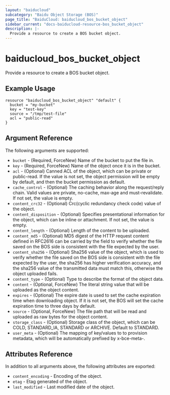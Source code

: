 ```yaml
---
layout: "baiducloud"
subcategory: "Baidu Object Storage (BOS)"
page_title: "BaiduCloud: baiducloud_bos_bucket_object"
sidebar_current: "docs-baiducloud-resource-bos_bucket_object"
description: |-
  Provide a resource to create a BOS bucket object.
---
```


# baiducloud_bos_bucket_object

Provide a resource to create a BOS bucket object.

## Example Usage

```hcl
resource "baiducloud_bos_bucket_object" "default" {
  bucket = "my-bucket"
  key = "test-key"
  source = "/tmp/test-file"
  acl = "public-read"
}
```

## Argument Reference

The following arguments are supported:

* `bucket` - (Required, ForceNew) Name of the bucket to put the file in.
* `key` - (Required, ForceNew) Name of the object once it is in the bucket.
* `acl` - (Optional) Canned ACL of the object, which can be private or public-read. If the value is not set, the object permission will be empty by default, and then the bucket permission as default.
* `cache_control` - (Optional) The caching behavior along the request/reply chain. Valid values are private, no-cache, max-age and must-revalidate. If not set, the value is empty.
* `content_crc32` - (Optional) Crc(cyclic redundancy check code) value of the object.
* `content_disposition` - (Optional) Specifies presentational information for the object, which can be inline or attachment. If not set, the value is empty.
* `content_length` - (Optional) Length of the content to be uploaded.
* `content_md5` - (Optional) MD5 digest of the HTTP request content defined in RFC2616 can be carried by the field to verify whether the file saved on the BOS side is consistent with the file expected by the user.
* `content_sha256` - (Optional) Sha256 value of the object, which is used to verify whether the file saved on the BOS side is consistent with the file expected by the user, the sha256 has higher verification accuracy, and the sha256 value of the transmitted data must match this, otherwise the object uploaded fails.
* `content_type` - (Optional) Type to describe the format of the object data.
* `content` - (Optional, ForceNew) The literal string value that will be uploaded as the object content.
* `expires` - (Optional) The expire date is used to set the cache expiration time when downloading object. If it is not set, the BOS will set the cache expiration time to three days by default.
* `source` - (Optional, ForceNew) The file path that will be read and uploaded as raw bytes for the object content.
* `storage_class` - (Optional) Storage class of the object, which can be COLD, STANDARD_IA, STANDARD or ARCHIVE. Default to STANDARD.
* `user_meta` - (Optional) The mapping of key/values to to provision metadata, which will be automatically prefixed by x-bce-meta-.

## Attributes Reference

In addition to all arguments above, the following attributes are exported:

* `content_encoding` - Encoding of the object.
* `etag` - Etag generated of the object.
* `last_modified` - Last modified date of the object.


